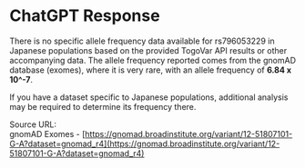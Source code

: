 # ChatGPT Response

There is no specific allele frequency data available for rs796053229 in Japanese populations based on the provided TogoVar API results or other accompanying data. The allele frequency reported comes from the gnomAD database (exomes), where it is very rare, with an allele frequency of **6.84 x 10^-7**.

If you have a dataset specific to Japanese populations, additional analysis may be required to determine its frequency there.

Source URL:  
gnomAD Exomes - [https://gnomad.broadinstitute.org/variant/12-51807101-G-A?dataset=gnomad_r4](https://gnomad.broadinstitute.org/variant/12-51807101-G-A?dataset=gnomad_r4)  